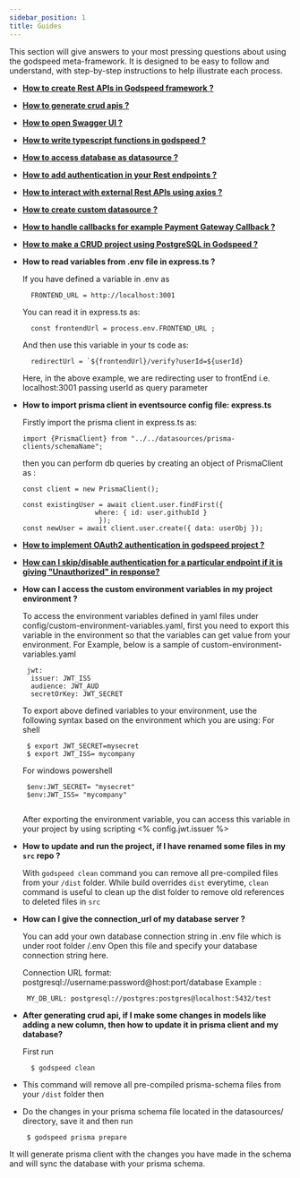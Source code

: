 ```yaml
---
sidebar_position: 1
title: Guides
---
```


This section will give answers to your most pressing questions about using the godspeed meta-framework. 
It is designed to be easy to follow and understand, with step-by-step instructions to help illustrate each process.

- **[How to create Rest APIs in Godspeed framework ?](/docs/microservices-framework/how-to/create-api)**

- **[How to generate crud apis ?](/docs/microservices-framework/CRUD_API)**

- **[How to open Swagger UI ?](/docs/microservices-framework/guide/get-started#step-3-access-swagger-ui)**

- **[How to write typescript functions in godspeed ?](/docs/microservices-framework/workflows/native-language-functions)**

- **[How to access database as datasource ?](/docs/microservices-framework/databases/Overview)**

- **[How to add authentication in your Rest endpoints ?](/docs/microservices-framework/authentication/jwt-authentication)**

- **[How to interact with external Rest APIs using axios ?](/docs/microservices-framework/how-to/axios-apis)**
- **[ How to create custom datasource ?](/docs/microservices-framework/datasources/create-custom-datasource)**
- **[How to handle callbacks for example Payment Gateway Callback ?](/docs/microservices-framework/how-to/callbacks)**
 
- **[How to make a CRUD project using PostgreSQL in Godspeed ?](/docs/microservices-framework/databases/PostgreSQL)**


- **How to read variables from .env file in express.ts ?**

  If you have defined a variable in .env as
  ```
    FRONTEND_URL = http://localhost:3001
  ```
  You can read it in express.ts as:
  ```
    const frontendUrl = process.env.FRONTEND_URL ;
  ```
  And then use this variable in your ts code as:
  ```
    redirectUrl = `${frontendUrl}/verify?userId=${userId}
  ```
  Here, in the above example, we are redirecting user to frontEnd i.e. localhost:3001 passing userId as query parameter 

- **How to import prisma client in eventsource config file: express.ts**  

  Firstly import the prisma client in express.ts as:
  ```
  import {PrismaClient} from "../../datasources/prisma-clients/schemaName";
  ```
  then you can perform db queries by creating an object of PrismaClient as :
  ```
  const client = new PrismaClient();

  const existingUser = await client.user.findFirst({
       			 	where: { id: user.githubId }
     				 });
  const newUser = await client.user.create({ data: userObj });
  ```

- **[How to implement OAuth2 authentication in godspeed project ?](/docs/microservices-framework/authentication/oauth2-authentication)**

- **[How can I skip/disable authentication for a particular endpoint if it is giving "Unauthorized" in response?](/docs/microservices-framework/authentication/jwt-authentication#disabling-jwt-authentication-at-event-level)**



- **How can I access the custom environment variables in my project environment ?**

  To access the environment variables defined in yaml files under config/custom-environment-variables.yaml, first
  you need to export this variable in the environment so that the variables can get value from your environment.
  For Example, below is a sample of custom-environment-variables.yaml 
  ```
   jwt:
    issuer: JWT_ISS
    audience: JWT_AUD
    secretOrKey: JWT_SECRET
  ```
  To export above defined variables to your environment, use the following syntax based on the environment which you are using:
  For shell
   ```
    $ export JWT_SECRET=mysecret
    $ export JWT_ISS= mycompany
   ```
  For windows powershell
   ```
    $env:JWT_SECRET= "mysecret"
    $env:JWT_ISS= "mycompany"
     
   ```
  After exporting the environment variable, you can access this variable in your project by using 
  scripting <% config.jwt.issuer %>

- **How to update and run the project, if I have renamed some files in my `src` repo ?**

  With `godspeed clean` command you can remove all pre-compiled files from your `/dist` folder. While build overrides `dist` everytime, `clean` command is useful to clean up the  dist folder to remove old references to deleted files in `src`

- **How can I give the connection_url of my database server ?**
 
  You can add your own database connection string in .env file which is under root folder /.env
  Open this file and specify your database connection string here.

  Connection URL format: postgresql://username:password@host:port/database
  Example : 
   ```
    MY_DB_URL: postgresql://postgres:postgres@localhost:5432/test
   ```

- **After generating crud api, if I make some changes in models like adding a new column, then how to update it in prisma client and my database?**

  First run
   ``` 
     $ godspeed clean
   ```
 - This command will remove all pre-compiled prisma-schema files from your `/dist` folder then 
 - Do the changes in your prisma schema file located in the datasources/ directory, save it and then run
   ```
    $ godspeed prisma prepare
   ```
  It will generate prisma client with the changes you have made in the schema and will sync the database with your prisma schema.
